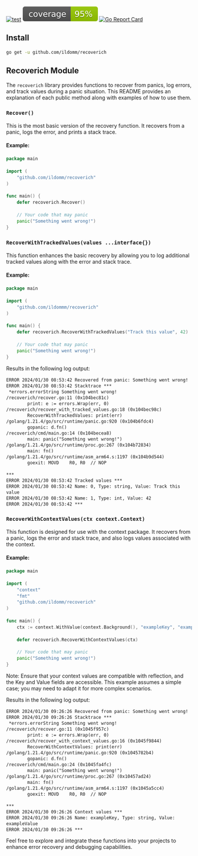<!-- README.md -->
[![test](https://github.com/ildomm/recoverich/actions/workflows/test.yml/badge.svg?branch=main)](https://github.com/ildomm/recoverich/actions/workflows/test.yml)
[![coverage](https://raw.githubusercontent.com/ildomm/recoverich/badges/.badges/main/coverage.svg)](/.github/.testcoverage.yml)
[![Go Report Card](https://goreportcard.com/badge/github.com/ildomm/recoverich?cache=v1)](https://goreportcard.com/report/github.com/ildomm/recoverich)


## Install

```bash
go get -u github.com/ildomm/recoverich
```

## Recoverich Module

The `recoverich` library provides functions to recover from panics, log errors, and track values during a panic situation. This README provides an explanation of each public method along with examples of how to use them.

### `Recover()`

This is the most basic version of the recovery function. It recovers from a panic, logs the error, and prints a stack trace.

#### Example:

```go
package main

import (
	"github.com/ildomm/recoverich"
)

func main() {
    defer recoverich.Recover()

    // Your code that may panic
    panic("Something went wrong!")
}
```

### `RecoverWithTrackedValues(values ...interface{})`

This function enhances the basic recovery by allowing you to log additional tracked values along with the error and stack trace.

#### Example:

```go
package main

import (
	"github.com/ildommm/recoverich"
)

func main() {
    defer recoverich.RecoverWithTrackedValues("Track this value", 42)

    // Your code that may panic
    panic("Something went wrong!")
}
```

Results in the following log output:
```
ERROR 2024/01/30 08:53:42 Recovered from panic: Something went wrong!
ERROR 2024/01/30 08:53:42 Stacktrace ***
 *errors.errorString Something went wrong!
/recoverich/recover.go:11 (0x104bec81c)
        print: e := errors.Wrap(err, 0)
/recoverich/recover_with_tracked_values.go:18 (0x104bec98c)
        RecoverWithTrackedValues: print(err)
/golang/1.21.4/go/src/runtime/panic.go:920 (0x104b6fdc4)
        gopanic: d.fn()
/recoverich/cmd/main.go:14 (0x104becea8)
        main: panic("Something went wrong!")
/golang/1.21.4/go/src/runtime/proc.go:267 (0x104b72834)
        main: fn()
/golang/1.21.4/go/src/runtime/asm_arm64.s:1197 (0x104b9d544)
        goexit: MOVD    R0, R0  // NOP
 
*** 
ERROR 2024/01/30 08:53:42 Tracked values ***
ERROR 2024/01/30 08:53:42 Name: 0, Type: string, Value: Track this value 
ERROR 2024/01/30 08:53:42 Name: 1, Type: int, Value: 42 
ERROR 2024/01/30 08:53:42 ***
```

### `RecoverWithContextValues(ctx context.Context)`
This function is designed for use with the context package. It recovers from a panic, logs the error and stack trace, and also logs values associated with the context.

#### Example:
```go
package main

import (
    "context"
    "fmt"
    "github.com/ildomm/recoverich"
)

func main() {
    ctx := context.WithValue(context.Background(), "exampleKey", "exampleValue")

    defer recoverich.RecoverWithContextValues(ctx)

    // Your code that may panic
    panic("Something went wrong!")
}
```
Note: Ensure that your context values are compatible with reflection, and the Key and Value fields are accessible. This example assumes a simple case; you may need to adapt it for more complex scenarios.

Results in the following log output:
```
ERROR 2024/01/30 09:26:26 Recovered from panic: Something went wrong!
ERROR 2024/01/30 09:26:26 Stacktrace ***
 *errors.errorString Something went wrong!
/recoverich/recover.go:11 (0x1045f957c)
        print: e := errors.Wrap(err, 0)
/recoverich/recover_with_context_values.go:16 (0x1045f9844)
        RecoverWithContextValues: print(err)
/golang/1.21.4/go/src/runtime/panic.go:920 (0x1045782b4)
        gopanic: d.fn()
/recoverich/cmd/main.go:24 (0x1045fa4fc)
        main: panic("Something went wrong!")
/golang/1.21.4/go/src/runtime/proc.go:267 (0x10457ad24)
        main: fn()
/golang/1.21.4/go/src/runtime/asm_arm64.s:1197 (0x1045a5cc4)
        goexit: MOVD    R0, R0  // NOP
 
*** 
ERROR 2024/01/30 09:26:26 Context values ***
ERROR 2024/01/30 09:26:26 Name: exampleKey, Type: string, Value: exampleValue 
ERROR 2024/01/30 09:26:26 ***
```

Feel free to explore and integrate these functions into your projects to enhance error recovery and debugging capabilities.
